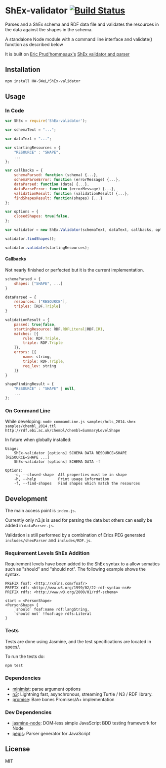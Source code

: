 # ShEx-validator [![Build Status](https://travis-ci.org/HW-SWeL/ShEx-validator.svg?branch=master)](https://travis-ci.org/HW-SWeL/ShEx-validator)

Parses and a ShEx schema and RDF data file and validates the resources in the data against the shapes in the schema.

A standalone Node module with a command line interface and validate() function as described below

It is built on [Eric Prud'hommeaux's](http://www.w3.org/People/Eric/) [ShEx validator and parser](https://github.com/ericprud/ShExDemo)

## Installation

```sh
npm install HW-SWeL/ShEx-validator
```

## Usage
### In Code
```js
var ShEx = require('ShEx-validator');

var schemaText = "...";

var dataText = "...";

var startingResources = {
    "RESOURCE" : "SHAPE",
    ...
};

var callbacks = {
    schemaParsed: function (schema) {...},
    schemaParseError: function (errorMessage) {...},
    dataParsed: function (data) {...},
    dataParseError: function (errorMessage) {...},
    validationResult: function (validationResult) {...},
    findShapesResult: function(shapes) {...}
};

var options = {
    closedShapes: true|false,
};

var validator = new ShEx.Validator(schemaText, dataText, callbacks, options);

validator.findShapes();

validator.validate(startingResources);
```

#### Callbacks
Not nearly finished or perfected but it is the current implementation.

```js
schemaParsed = {
    shapes: ["SHAPE", ...]
}

dataParsed = {
    resources: ["RESOURCE"],
    triples: [RDF.Triple]
}

validationResult = {
    passed: true|false,
    startingResource: RDF.RDFLiteral|RDF.IRI,
    matches: [{
        rule: RDF.Triple,
        triple: RDF.Triple
    ]},
    errors: [{
        name: string,
        triple: RDF.Triple,
        req_lev: string
    ]}
}

shapeFindingResult = {
    "RESOURCE" : "SHAPE" | null,
    ...
};

```

### On Command Line

While developing: `node commandLine.js samples/hcls_2014.shex samples/chembl_2014.ttl  http://rdf.ebi.ac.uk/chembl/chembl=SummaryLevelShape`


In future when globally installed:

<!--- BEGIN USAGE -->
    Usage:
        ShEx-validator [options] SCHEMA DATA RESOURCE=SHAPE [RESOURCE=SHAPE ...]
        ShEx-validator [options] SCHEMA DATA -f

    Options:
        -c, --closed-shape  All properties must be in shape
        -h, --help          Print usage information
        -f, --find-shapes   Find shapes which match the resources
<!--- END USAGE -->

## Development

The main access point is `index.js`.

Currently only n3.js is used for parsing the data but others can easily be added in `dataParser.js`.

Validation is still performed by a combination of Erics PEG generated `includes/shexParser` and `includes/RDF.js`.

### Requirement Levels ShEx Addition

Requirement levels have been added to the ShEx syntax to a allow sematics such as "should" and "should not".
The following example shows the syntax.

```
PREFIX foaf: <http://xmlns.com/foaf/>
PREFIX rdf: <http://www.w3.org/1999/02/22-rdf-syntax-ns#>
PREFIX rdfs: <http://www.w3.org/2000/01/rdf-schema>

start = <PersonShape>
<PersonShape> {
    `should` foaf:name rdf:langString,
    `should not` !foaf:age rdfs:Literal
}
```

### Tests
Tests are done using Jasmine, and the test specifications are located in specs/.

To run the tests do:
```sh
npm test
```
### Dependencies

- [minimist](https://github.com/substack/minimist): parse argument options
- [n3](https://github.com/RubenVerborgh/N3.js): Lightning fast, asynchronous, streaming Turtle / N3 / RDF library.
- [promise](https://github.com/then/promise): Bare bones Promises/A+ implementation

### Dev Dependencies

- [jasmine-node](https://github.com/mhevery/jasmine-node): DOM-less simple JavaScript BDD testing framework for Node
- [pegjs](https://github.com/dmajda/pegjs): Parser generator for JavaScript

## License

MIT
